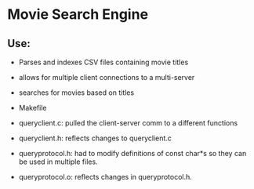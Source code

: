 # Movie Search Engine

## Use:

* Parses and indexes CSV files containing movie titles
* allows for multiple client connections to a multi-server
* searches for movies based on titles


* Makefile
* queryclient.c: pulled the client-server comm to a different functions
* queryclient.h: reflects changes to queryclient.c
* queryprotocol.h: had to modify definitions of const char*s so they can
be used in multiple files.
* queryprotocol.o: reflects changes in queryprotocol.h.
